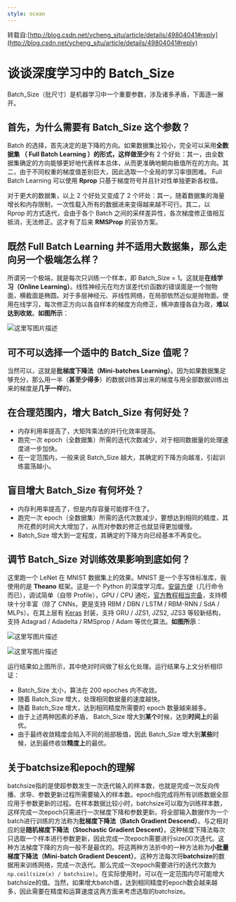 ```yaml
---
style: ocean
---
```

转载自:[http://blog.csdn.net/ycheng_sjtu/article/details/49804041#reply](http://blog.csdn.net/ycheng_sjtu/article/details/49804041#reply)

# 谈谈深度学习中的 Batch_Size

Batch_Size（批尺寸）是机器学习中一个重要参数，涉及诸多矛盾，下面逐一展开。

## 首先，为什么需要有 Batch_Size 这个参数？

Batch 的选择，首先决定的是下降的方向。如果数据集比较小，完全可以采用**全数据集 （ Full Batch Learning ）**的形式，这样做**至少**有 2 个好处：其一，由全数据集确定的方向能够更好地代表样本总体，从而更准确地朝向极值所在的方向。其二，由于不同权重的梯度值差别巨大，因此选取一个全局的学习率很困难。 Full Batch Learning 可以使用 **Rprop** 只基于梯度符号并且针对性单独更新各权值。

对于更大的数据集，以上 2 个好处又变成了 2 个坏处：其一，随着数据集的海量增长和内存限制，一次性载入所有的数据进来变得越来越不可行。其二，以 Rprop 的方式迭代，会由于各个 Batch 之间的采样差异性，各次梯度修正值相互抵消，无法修正。这才有了后来 **RMSProp** 的妥协方案。

## 既然 Full Batch Learning 并不适用大数据集，那么走向另一个极端怎么样？

所谓另一个极端，就是每次只训练一个样本，即 Batch_Size = 1。这就是**在线学习（Online Learning）**。线性神经元在均方误差代价函数的错误面是一个抛物面，横截面是椭圆。对于多层神经元、非线性网络，在局部依然近似是抛物面。使用在线学习，每次修正方向以各自样本的梯度方向修正，横冲直撞各自为政，**难以达到收敛**。**如图所示**：

![这里写图片描述](http://img.blog.csdn.net/20151112195814221) 

## 可不可以选择一个适中的 Batch_Size 值呢？

当然可以，这就是**批梯度下降法（Mini-batches Learning）**。因为如果数据集足够充分，那么用一半（**甚至少得多**）的数据训练算出来的梯度与用全部数据训练出来的梯度是**几乎一样**的。

## 在合理范围内，增大 Batch_Size 有何好处？

*   内存利用率提高了，大矩阵乘法的并行化效率提高。
*   跑完一次 epoch（全数据集）所需的迭代次数减少，对于相同数据量的处理速度进一步加快。
*   在一定范围内，一般来说 Batch_Size 越大，其确定的下降方向越准，引起训练震荡越小。

## 盲目增大 Batch_Size 有何坏处？

*   内存利用率提高了，但是内存容量可能撑不住了。
*   跑完一次 epoch（全数据集）所需的迭代次数减少，要想达到相同的精度，其所花费的时间大大增加了，从而对参数的修正也就显得更加缓慢。
*   Batch_Size 增大到一定程度，其确定的下降方向已经基本不再变化。

## 调节 Batch_Size 对训练效果影响到底如何？

这里跑一个 LeNet 在 MNIST 数据集上的效果。MNIST 是一个手写体标准库，我使用的是 **Theano** 框架。这是一个 Python 的深度学习库。[安装方便](http://deeplearning.net/software/theano/install.html#install)（几行命令而已），调试简单（自带 Profile），GPU / CPU 通吃，[官方教程相当完备](http://deeplearning.net/tutorial/contents.html)，支持模块十分丰富（除了 CNNs，更是支持 RBM / DBN / LSTM / RBM-RNN / SdA / MLPs）。在其上层有 [Keras](http://keras.io/) 封装，支持 GRU / JZS1, JZS2, JZS3 等较新结构，支持 Adagrad / Adadelta / RMSprop / Adam 等优化算法。**如图所示**：

![这里写图片描述](http://img.blog.csdn.net/20151112195829489)

![这里写图片描述](http://img.blog.csdn.net/20151112195843957) 

运行结果如上图所示，其中绝对时间做了标幺化处理。运行结果与上文分析相印证：

*   Batch_Size 太小，算法在 200 epoches 内不收敛。
*   随着 Batch_Size 增大，处理相同数据量的速度越快。
*   随着 Batch_Size 增大，达到相同精度所需要的 epoch 数量越来越多。
*   由于上述两种因素的矛盾， Batch_Size 增大到**某个**时候，达到**时间上**的最优。
*   由于最终收敛精度会陷入不同的局部极值，因此 Batch_Size 增大到**某些**时候，达到最终收敛**精度上**的最优。

## 关于batchsize和epoch的理解
batchsize指的是使超参数发生一次迭代输入的样本数，也就是完成一次反向传播、求导、参数更新过程所需要输入的样本数。epoch指完成将所有训练数据全部应用于参数更新的过程。在样本数据比较小时，batchsize可以取为训练样本数，这样完成一次epoch只需进行一次梯度下降和参数更新。将全部输入数据作为一个batch进行训练的方法称为**批梯度下降法（Batch Gradient Descend）**。与之相对应的是**随机梯度下降法（Stochastic Gradient Descent）**。这种梯度下降法每次只选取一个样本进行参数更新，因此完成一次epoch需要进行size(X)次迭代。这种方法梯度下降的方向一般不是最优的。将这两种方法折中的一种方法称为**小批量梯度下降法（Mini-batch Gradient Descent）**。这种方法每次将**batchsize**的数据用来训练网络，完成一次迭代。那么完成一次epoch需要进行的迭代次数为`np.ceil(size(x) / batchsize)`。在实际使用时，可以在一定范围内尽可能增大batchsize的值。当然，如果增大batch值，达到相同精度的epoch数会越来越多，因此需要在精度和运算速度这两方面来考虑选取的batchsize。